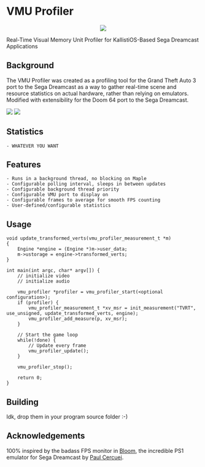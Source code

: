 # VMU Profiler
<center><img src="images/closeup.png"></center>

Real-Time Visual Memory Unit Profiler for KallistiOS-Based Sega Dreamcast Applications

## Background
The VMU Profiler was created as a profiling tool for the Grand Theft Auto 3 port to the Sega Dreamcast as a way to gather real-time scene and resource statistics on actual hardware, rather than relying on emulators. Modified with extensibility for the Doom 64 port to the Sega Dreamcast.

<img src="images/gta3.png">

<img src="images/doom64vmu.png">


## Statistics
    - WHATEVER YOU WANT

## Features
    - Runs in a background thread, no blocking on Maple
    - Configurable polling interval, sleeps in between updates
    - Configurable background thread priority
    - Configurable VMU port to display on
    - Configurable frames to average for smooth FPS counting
    - User-defined/configurable statistics

## Usage
	void update_transformed_verts(vmu_profiler_measurement_t *m)
	{
		Engine *engine = (Engine *)m->user_data;
		m->ustorage = engine->transformed_verts;
	}

	int main(int argc, char* argv[]) {
		// initialize video
		// initialize audio

		vmu_profiler *profiler = vmu_profiler_start(<optional configuration>);
		if (profiler) {
			vmu_profiler_measurement_t *xv_msr = init_measurement("TVRT", use_unsigned, update_transformed_verts, engine);
			vmu_profiler_add_measure(p, xv_msr);
		}

		// Start the game loop
		while(!done) {
			// Update every frame
			vmu_profiler_update();
		}

		vmu_profiler_stop();

		return 0;
	}

## Building
Idk, drop them in your program source folder :-)

## Acknowledgements
100% inspired by the badass FPS monitor in [Bloom](https://github.com/pcercuei/bloom), the incredible PS1 emulator for Sega Dreamcast by [Paul Cercuei](https://github.com/pcercuei).
